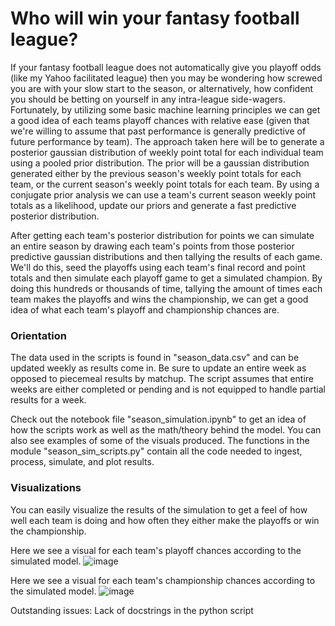 # Who will win your fantasy football league?

If your fantasy football league does not automatically give you playoff odds (like my Yahoo facilitated league) then you may be wondering how screwed you are with your slow start to the season, or alternatively, how confident you should be betting on yourself in any intra-league side-wagers. Fortunately, by utilizing some basic machine learning principles we can get a good idea of each teams playoff chances with relative ease (given that we're willing to assume that past performance is generally predictive of future performance by team). The approach taken here will be to generate a posterior gaussian distribution of weekly point total for each individual team using a pooled prior distribution. The prior will be a gaussian distribution generated either by the previous season's weekly point totals for each team, or the current season's weekly point totals for each team. By using a conjugate prior analysis we can use a team's current season weekly point totals as a likelihood, update our priors and generate a fast predictive posterior distribution.

After getting each team's posterior distribution for points we can simulate an entire season by drawing each team's points from those posterior predictive gaussian distributions and then tallying the results of each game. We'll do this, seed the playoffs using each team's final record and point totals and then simulate each playoff game to get a simulated champion. By doing this hundreds or thousands of time, tallying the amount of times each team makes the playoffs and wins the championship, we can get a good idea of what each team's playoff and championship chances are.

### Orientation
The data used in the scripts is found in "season_data.csv" and can be updated weekly as results come in. Be sure to update an entire week as opposed to piecemeal results by matchup. The script assumes that entire weeks are either completed or pending and is not equipped to handle partial results for a week. 

Check out the notebook file "season_simulation.ipynb" to get an idea of how the scripts work as well as the math/theory behind the model. You can also see examples of some of the visuals produced. The functions in the module "season_sim_scripts.py" contain all the code needed to ingest, process, simulate, and plot results. 

### Visualizations
You can easily visualize the results of the simulation to get a feel of how well each team is doing and how often they either make the playoffs or win the championship. 

Here we see a visual for each team's playoff chances according to the simulated model. 
![image](https://user-images.githubusercontent.com/79474788/142680363-e5050160-f47c-4b4d-bd84-240faddbc360.png)

Here we see a visual for each team's championship chances according to the simulated model. 
![image](https://user-images.githubusercontent.com/79474788/142680853-d3f344ab-1608-4740-a7ce-8c6df3a94362.png)

Outstanding issues: 
Lack of docstrings in the python script
